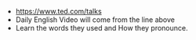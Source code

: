 - https://www.ted.com/talks
- Daily English Video will come from the line above
- Learn the words they used and How they pronounce.